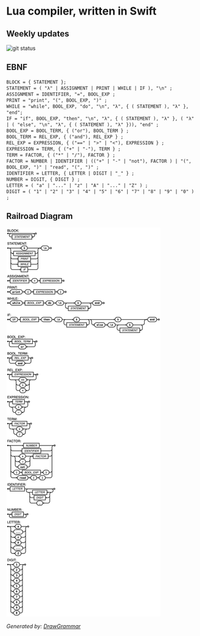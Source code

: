# Lua compiler, written in Swift

## Weekly updates

![git status](http://3.129.230.99/svg/G3mha/compilers/)

## EBNF

```ebnf
BLOCK = { STATEMENT };
STATEMENT = ( "λ" | ASSIGNMENT | PRINT | WHILE | IF ), "\n" ;
ASSIGNMENT = IDENTIFIER, "=", BOOL_EXP ;
PRINT = "print", "(", BOOL_EXP, ")" ;
WHILE = "while", BOOL_EXP, "do", "\n", "λ", { ( STATEMENT ), "λ" }, "end";
IF = "if", BOOL_EXP, "then", "\n", "λ", { ( STATEMENT ), "λ" }, ( "λ" | ( "else", "\n", "λ", { ( STATEMENT ), "λ" })), "end" ;
BOOL_EXP = BOOL_TERM, { ("or"), BOOL_TERM } ;
BOOL_TERM = REL_EXP, { ("and"), REL_EXP } ;
REL_EXP = EXPRESSION, { ("==" | ">" | "<"), EXPRESSION } ;
EXPRESSION = TERM, { ("+" | "-"), TERM } ;
TERM = FACTOR, { ("*" | "/"), FACTOR } ;
FACTOR = NUMBER | IDENTIFIER | (("+" | "-" | "not"), FACTOR ) | "(", BOOL_EXP, ")" | "read", "(", ")" ;
IDENTIFIER = LETTER, { LETTER | DIGIT | "_" } ;
NUMBER = DIGIT, { DIGIT } ;
LETTER = ( "a" | "..." | "z" | "A" | "..." | "Z" ) ;
DIGIT = ( "1" | "2" | "3" | "4" | "5" | "6" | "7" | "8" | "9" | "0" ) ;
```

## Railroad Diagram

![Railroad Diagram](./railroad_diagram.png)

_Generated by: [DrawGrammar](https://jacquev6.github.io/DrawGrammar/)_
